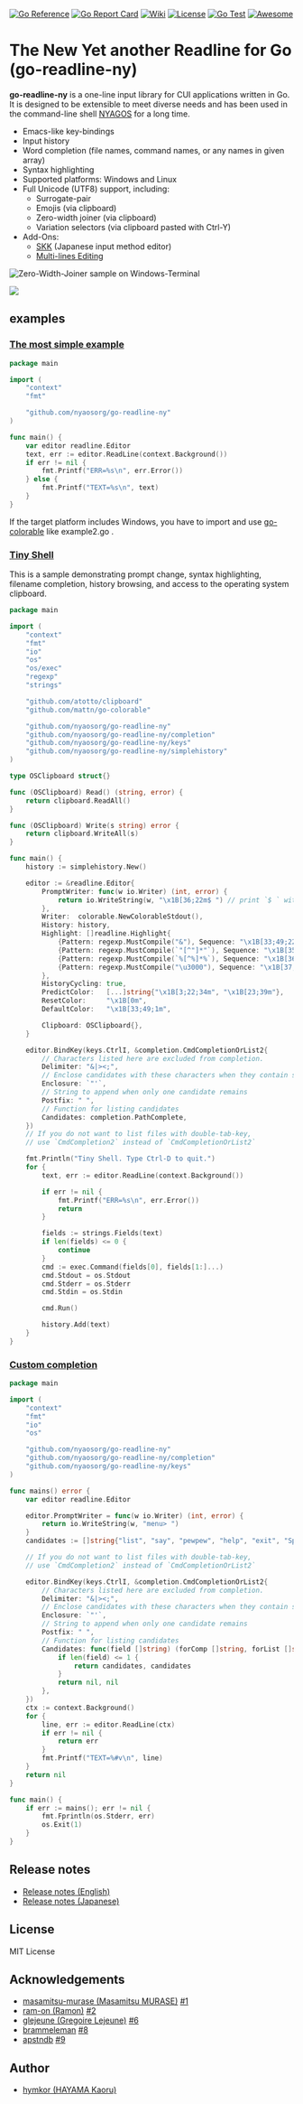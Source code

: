 [![Go Reference](https://pkg.go.dev/badge/github.com/nyaosorg/go-readline-ny.svg)](https://pkg.go.dev/github.com/nyaosorg/go-readline-ny)
[![Go Report Card](https://goreportcard.com/badge/github.com/nyaosorg/go-readline-ny)](https://goreportcard.com/report/github.com/nyaosorg/go-readline-ny)
[![Wiki](https://img.shields.io/badge/Wiki-orange)](https://github.com/nyaosorg/go-readline-ny/wiki)
[![License](https://img.shields.io/badge/License-MIT-red)](https://github.com/nyaosorg/go-readline-ny/blob/master/LICENSE)
[![Go Test](https://github.com/nyaosorg/go-readline-ny/actions/workflows/test.yml/badge.svg)](https://github.com/nyaosorg/go-readline-ny/actions/workflows/test.yml)
[![Awesome](https://awesome.re/badge.svg)](https://github.com/avelino/awesome-go)

The New Yet another Readline for Go (go-readline-ny)
====================================================

**go-readline-ny** is a one-line input library for CUI applications written in Go. It is designed to be extensible to meet diverse needs and has been used in the command-line shell [NYAGOS] for a long time.

[NYAGOS]: https://github.com/nyaosorg/nyagos

- Emacs-like key-bindings
- Input history
- Word completion (file names, command names, or any names in given array)
- Syntax highlighting
- Supported platforms: Windows and Linux
- Full Unicode (UTF8) support, including:
    - Surrogate-pair
    - Emojis (via clipboard)
    - Zero-width joiner (via clipboard)
    - Variation selectors (via clipboard pasted with Ctrl-Y)
- Add-Ons:
    - [SKK] (Japanese input method editor)
    - [Multi-lines Editing][go-multiline-ny]

[SKK]: https://github.com/nyaosorg/go-readline-skk
[go-multiline-ny]: https://github.com/hymkor/go-multiline-ny

![Zero-Width-Joiner sample on Windows-Terminal](./emoji.png)

![](./colorcmdline.png)

examples
--------

### [The most simple example](./examples/example1.go)

```examples/example1.go
package main

import (
    "context"
    "fmt"

    "github.com/nyaosorg/go-readline-ny"
)

func main() {
    var editor readline.Editor
    text, err := editor.ReadLine(context.Background())
    if err != nil {
        fmt.Printf("ERR=%s\n", err.Error())
    } else {
        fmt.Printf("TEXT=%s\n", text)
    }
}
```

If the target platform includes Windows, you have to import and use [go-colorable](https://github.com/mattn/go-colorable) like example2.go .

### [Tiny Shell](./examples/example2.go)

This is a sample demonstrating prompt change, syntax highlighting, filename completion, history browsing, and access to the operating system clipboard.

```examples/example2.go
package main

import (
    "context"
    "fmt"
    "io"
    "os"
    "os/exec"
    "regexp"
    "strings"

    "github.com/atotto/clipboard"
    "github.com/mattn/go-colorable"

    "github.com/nyaosorg/go-readline-ny"
    "github.com/nyaosorg/go-readline-ny/completion"
    "github.com/nyaosorg/go-readline-ny/keys"
    "github.com/nyaosorg/go-readline-ny/simplehistory"
)

type OSClipboard struct{}

func (OSClipboard) Read() (string, error) {
    return clipboard.ReadAll()
}

func (OSClipboard) Write(s string) error {
    return clipboard.WriteAll(s)
}

func main() {
    history := simplehistory.New()

    editor := &readline.Editor{
        PromptWriter: func(w io.Writer) (int, error) {
            return io.WriteString(w, "\x1B[36;22m$ ") // print `$ ` with cyan
        },
        Writer:  colorable.NewColorableStdout(),
        History: history,
        Highlight: []readline.Highlight{
            {Pattern: regexp.MustCompile("&"), Sequence: "\x1B[33;49;22m"},
            {Pattern: regexp.MustCompile(`"[^"]*"`), Sequence: "\x1B[35;49;22m"},
            {Pattern: regexp.MustCompile(`%[^%]*%`), Sequence: "\x1B[36;49;1m"},
            {Pattern: regexp.MustCompile("\u3000"), Sequence: "\x1B[37;41;22m"},
        },
        HistoryCycling: true,
        PredictColor:   [...]string{"\x1B[3;22;34m", "\x1B[23;39m"},
        ResetColor:     "\x1B[0m",
        DefaultColor:   "\x1B[33;49;1m",

        Clipboard: OSClipboard{},
    }

    editor.BindKey(keys.CtrlI, &completion.CmdCompletionOrList2{
        // Characters listed here are excluded from completion.
        Delimiter: "&|><;",
        // Enclose candidates with these characters when they contain spaces
        Enclosure: `"'`,
        // String to append when only one candidate remains
        Postfix: " ",
        // Function for listing candidates
        Candidates: completion.PathComplete,
    })
    // If you do not want to list files with double-tab-key,
    // use `CmdCompletion2` instead of `CmdCompletionOrList2`

    fmt.Println("Tiny Shell. Type Ctrl-D to quit.")
    for {
        text, err := editor.ReadLine(context.Background())

        if err != nil {
            fmt.Printf("ERR=%s\n", err.Error())
            return
        }

        fields := strings.Fields(text)
        if len(fields) <= 0 {
            continue
        }
        cmd := exec.Command(fields[0], fields[1:]...)
        cmd.Stdout = os.Stdout
        cmd.Stderr = os.Stderr
        cmd.Stdin = os.Stdin

        cmd.Run()

        history.Add(text)
    }
}
```

### [Custom completion](examples/example3.go)

```examples/example3.go
package main

import (
    "context"
    "fmt"
    "io"
    "os"

    "github.com/nyaosorg/go-readline-ny"
    "github.com/nyaosorg/go-readline-ny/completion"
    "github.com/nyaosorg/go-readline-ny/keys"
)

func mains() error {
    var editor readline.Editor

    editor.PromptWriter = func(w io.Writer) (int, error) {
        return io.WriteString(w, "menu> ")
    }
    candidates := []string{"list", "say", "pewpew", "help", "exit", "Space Command"}

    // If you do not want to list files with double-tab-key,
    // use `CmdCompletion2` instead of `CmdCompletionOrList2`

    editor.BindKey(keys.CtrlI, &completion.CmdCompletionOrList2{
        // Characters listed here are excluded from completion.
        Delimiter: "&|><;",
        // Enclose candidates with these characters when they contain spaces
        Enclosure: `"'`,
        // String to append when only one candidate remains
        Postfix: " ",
        // Function for listing candidates
        Candidates: func(field []string) (forComp []string, forList []string) {
            if len(field) <= 1 {
                return candidates, candidates
            }
            return nil, nil
        },
    })
    ctx := context.Background()
    for {
        line, err := editor.ReadLine(ctx)
        if err != nil {
            return err
        }
        fmt.Printf("TEXT=%#v\n", line)
    }
    return nil
}

func main() {
    if err := mains(); err != nil {
        fmt.Fprintln(os.Stderr, err)
        os.Exit(1)
    }
}
```

Release notes
-------------

- [Release notes (English)](release_note_en.md)
- [Release notes (Japanese)](release_note_ja.md)

License
-------

MIT License

Acknowledgements
----------------

- [masamitsu-murase (Masamitsu MURASE)](https://github.com/masamitsu-murase) [#1]
- [ram-on (Ramon)](https://github.com/ram-on) [#2]
- [glejeune (Gregoire Lejeune)](https://github.com/glejeune) [#6]
- [brammeleman](https://github.com/brammeleman) [#8]
- [apstndb](https://github.com/apstndb) [#9]

[#1]: https://github.com/nyaosorg/go-readline-ny/pull/1
[#2]: https://github.com/nyaosorg/go-readline-ny/issues/2
[#6]: https://github.com/nyaosorg/go-readline-ny/pull/6
[#8]: https://github.com/nyaosorg/go-readline-ny/issues/8
[#9]: https://github.com/nyaosorg/go-readline-ny/issues/9

Author
------

- [hymkor (HAYAMA Kaoru)](https://github.com/hymkor)
